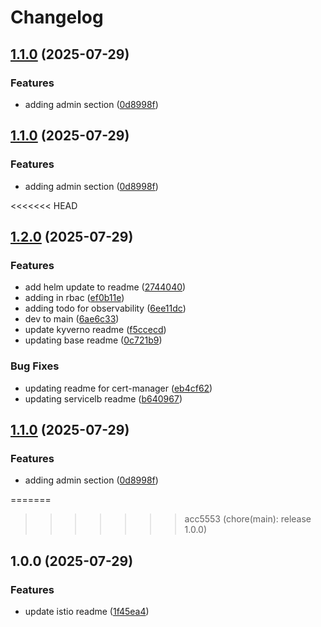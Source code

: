 # Changelog

## [1.1.0](https://github.com/philiplee13/k8s-learning/compare/v1.0.0...v1.1.0) (2025-07-29)

### Features

- adding admin section ([0d8998f](https://github.com/philiplee13/k8s-learning/commit/0d8998f4bcf9e31e4472ae86d7652a54c15bf62f))

## [1.1.0](https://github.com/philiplee13/k8s-learning/compare/v1.0.0...v1.1.0) (2025-07-29)

### Features

- adding admin section ([0d8998f](https://github.com/philiplee13/k8s-learning/commit/0d8998f4bcf9e31e4472ae86d7652a54c15bf62f))

<<<<<<< HEAD

## [1.2.0](https://github.com/philiplee13/k8s-learning/compare/v1.1.0...v1.2.0) (2025-07-29)

### Features

- add helm update to readme ([2744040](https://github.com/philiplee13/k8s-learning/commit/274404044b7193877d12390b86ac774302e06ba1))
- adding in rbac ([ef0b11e](https://github.com/philiplee13/k8s-learning/commit/ef0b11e2ede0116e8b077c182ed28114fee53fd8))
- adding todo for observability ([6ee11dc](https://github.com/philiplee13/k8s-learning/commit/6ee11dcc84a16bd6d5da953b7d8b41c5b93d019e))
- dev to main ([6ae6c33](https://github.com/philiplee13/k8s-learning/commit/6ae6c33b118b362b130f2af12dfe5ce1702e23fc))
- update kyverno readme ([f5ccecd](https://github.com/philiplee13/k8s-learning/commit/f5ccecd742c8762510d84bbff7d4e5802fecaf03))
- updating base readme ([0c721b9](https://github.com/philiplee13/k8s-learning/commit/0c721b9cfb84e4c1373bac209e424eb9f3075cbe))

### Bug Fixes

- updating readme for cert-manager ([eb4cf62](https://github.com/philiplee13/k8s-learning/commit/eb4cf6216d838ee2609a9f5d2b18485f282fda92))
- updating servicelb readme ([b640967](https://github.com/philiplee13/k8s-learning/commit/b640967f45961c3259e03307c4b8f03cb497bdb2))

## [1.1.0](https://github.com/philiplee13/k8s-learning/compare/v1.0.0...v1.1.0) (2025-07-29)

### Features

- adding admin section ([0d8998f](https://github.com/philiplee13/k8s-learning/commit/0d8998f4bcf9e31e4472ae86d7652a54c15bf62f))

=======

> > > > > > > acc5553 (chore(main): release 1.0.0)

## 1.0.0 (2025-07-29)

### Features

- update istio readme ([1f45ea4](https://github.com/philiplee13/k8s-learning/commit/1f45ea48d767d09fadd163123ed57144c2b7bf52))

